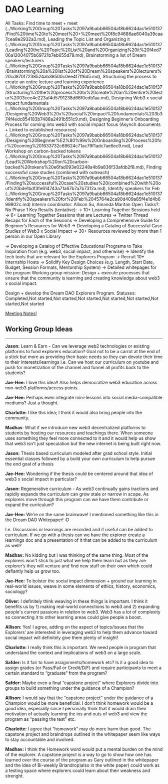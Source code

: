 # DAO Learning

All Tasks: Find time to meet + meet  (../Working%20Group%20Tasks%2097a9babb66504a18b6624dac1e510f37/Find%20time%20to%20meet%20+%20meet%20f8c94686ae6040a39caa7cea8e2932a3.md), Leading the Topic List and Organizing it (../Working%20Group%20Tasks%2097a9babb66504a18b6624dac1e510f37/Leading%20the%20Topic%20List%20and%20Organizing%20it%20f4ed706a12004075b69721b7eb655d79.md), Brainstorming a list of Dream speakers/lecturers (../Working%20Group%20Tasks%2097a9babb66504a18b6624dac1e510f37/Brainstorming%20a%20list%20of%20Dream%20speakers%20lecturers%20cd870f7238524ab39500c0ee4f7ff6d5.md), Structuring the process to create an entire lecture and learning experience (../Working%20Group%20Tasks%2097a9babb66504a18b6624dac1e510f37/Structuring%20the%20process%20to%20create%20an%20entire%20lectur%2003cee4e223af4d5791238d66f0edb1aa.md), Designing Web3 x social impact fundamentals (../Working%20Group%20Tasks%2097a9babb66504a18b6624dac1e510f37/Designing%20Web3%20x%20social%20impact%20fundamentals%203b374f4edc854183b7488a2491b551c9.md), Designing Beginner’s Onboarding Process for coming into web3 with social impact focus (Asynch documents + Linked to established resources) (../Working%20Group%20Tasks%2097a9babb66504a18b6624dac1e510f37/Designing%20Beginner%E2%80%99s%20Onboarding%20Process%20for%20coming%201633732c69624c71ac79f1adc7ae6ec9.md), Lead Workshop on carbon-backed tokens (../Working%20Group%20Tasks%2097a9babb66504a18b6624dac1e510f37/Lead%20Workshop%20on%20carbon-backed%20tokens%20e6fad093e02248a4b9a836f33afdb2f8.md), Finding successful case studies (combined with outreach) (../Working%20Group%20Tasks%2097a9babb66504a18b6624dac1e510f37/Finding%20successful%20case%20studies%20(combined%20with%20out%20bde1bdf3fe614743a71a67b7a7b7312a.md), Identify speakers for Feb (../Working%20Group%20Tasks%2097a9babb66504a18b6624dac1e510f37/Identify%20speakers%20for%20Feb%2045764e2ca90d409a85f4e1d4b699802c.md)
Interim coordinator: Allison Su, Amanda Maritan
Open Tasks?: No
Phase 1 Key Results (tentative): → 10+ Learning Together Sessions held
→ 6+ Learning Together Sessions that are Lectures
→ Twitter Thread Recaps for Each of the Sessions
→ Developing a Comprehensive Guide for Beginner’s Resources for Web3
→ Developing a Catalog of Successful Case Studies of Web3 x Social Impact
→ 30+ Resources reviewed by more than 1 person in our Open Library

→ Developing a Catalog of Effective Educational Programs to Take Inspiration from (e.g. web3, social impact, and otherwise)
→ Identify the tech tools that are relevant for the Explorers Program
→ Recruit 10+ Internship Hosts
→ Solidify Key Design Choices (e.g. Length, Start Date, Budget, Session Formats, Mentorship System)
→ Detailed whitepages for the program
Working group mission: Design + execute processes that ensure that the community is learning and creating knowledge about web3 x social impact.

Design + develop the Dream DAO Explorers Program.
Statuses: Completed,Not started,Not started,Not started,Not started,Not started,Not started,Not started

[Meeting Notes!](DAO%20Learning%20447f08fa553a40fb9a95e69f46fff266/Meeting%20Notes!%20169914eeeaed4264a90d7bc2aeaa5488.csv)

## Working Group Ideas

---

**Jason:** Learn & Earn - Can we leverage web2 technologies or existing platforms to fund explorers education? Goal not to be a carrot at the end of a stick but more as providing their basic needs so they can devote their time to their interests/learnings
i.e. Can we host our curriculum on youtube and push for monetization of the channel and funnel all profits back to the students?

**Jae-Hee:** I love this idea!! Also helps democratize web3 education across non-web3 platforms/access points.

**Jae-Hee:** Perhaps even integrate mini-lessons into social media-compatible mediums? Just a thought.

**Charlotte:** I like this idea; I think it would also bring people into the community.

**Madhav**: What if we introduce new web3 decentralized platforms to students by hosting our resources and teachings there. When someone uses something they feel more connected to it and it would help us show that web3 isn't just speculation but the new internet is being built right now. 

**Jason:** Thesis based curriculum modeled after grad school style. Initial essential classes followed by a build your own curriculum to help pursue the end goal of a thesis

**Jae-Hee:** Wondering if the thesis could be centered around that idea of web3 x social impact in particular? 

**Jason:** Regenerative curriculum - As web3 continually gains tractions and rapidly expands the curriculum can grow stale or narrow in scope. As explorers move through this program can we have them contribute or expand the curriculum? 

**Jae-Hee:** We’re on the same brainwave! I mentioned something like this in the Dream DAO Whitepaper! :D

I.e. Discussions or learnings are recorded and if useful can be added to curriculum. If we go with a thesis can we have the explorer create a learnings doc and a presentation of it that can be added to the curriculum as well?

**Madhav:**  No kidding but I was thinking of the same thing. Most of the explorers won't stick to just what we help them learn but as they are explorer’s they will venture and find new stuff on their own which could defiantly help us grow too.

**Jae-Hee:** To bolster the social impact dimension + ground our learning in real-world issues, weave in some elements of ethics, history, economics, sociology?

**Oliver:** I definitely think weaving in these things is important. I think it benefits us by 1) making real-world connections to web3 and 2) expanding people's current passions in relation to web3. Web3 has a lot of complexity so connecting it to other learning areas could give people a boost. 

**Allison:** Yes! I agree, adding on the aspect of topics/issues that the Explorers’ are interested in leveraging web3 to help them advance toward social impact will definitely give them plenty of insight! 

**Charlotte:** I really think this is important.  We need people in program that understand the context and implications of web3 on a large scale.

**Safder:** Is it fair to have assignments/homework etc? Is it a good idea to assign grades (or Pass/Fail or Credit/D/F) and require participants to meet a certain standard to “graduate” from the program? 

**Safder:** Maybe even a final “capstone project” where Explorers divide into groups to build something under the guidance of a Champion? 

**Allison:** I would say that the “capstone project” under the guidance of a Champion would be more beneficial. I don’t think homework would be a good idea, especially since I personally think that it would drain their motivation of actually learning the ins and outs of web3 and view the program as “passing the test” etc. 

**Charlotte:** I agree that “homework” may do more harm than good.  The capstone project and braindrops outlined in the whitepaper seem like ways to stay accountable and involved.

**Madhav:** I think the Homework word would put a mental burden on the mind of the explorer. A capstone project is a way to go to show how one has learned over the course of the program as Gary outlined in the whitepaper and the idea of Bi-weekly Briandrop)also in the white paper) could work as a testing space where explorers could learn about their weakness and strenght.